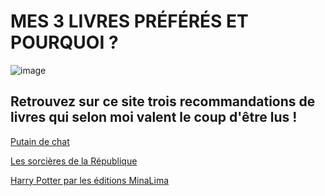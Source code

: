 # MES 3 LIVRES PRÉFÉRÉS ET POURQUOI ? 

![image](images/banière6.jpg)

## Retrouvez sur ce site trois recommandations de livres qui selon moi valent le coup d'être lus ! 

[Putain de chat](livre1.md)

[Les sorcières de la République](livre2.md)

[Harry Potter par les éditions MinaLima](livre3.md)
